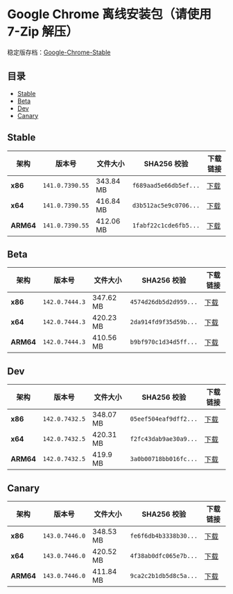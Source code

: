 # Google Chrome 离线安装包（请使用 7-Zip 解压）
稳定版存档：[Google-Chrome-Stable](https://github.com/wuyangdaily/chrome_installer/releases)

## 目录

- [Stable](#stable)
- [Beta](#beta)
- [Dev](#dev)
- [Canary](#canary)

## Stable

| 架构 | 版本号 | 文件大小 | SHA256 校验 | 下载链接 |
|------|--------|----------|-------------|----------|
| **x86** | `141.0.7390.55` | 343.84 MB | `f689aad5e66db5ef...` | [下载](https://dl.google.com/release2/chrome/acqxqfcyxirv2arz3a3dmpeclegq_141.0.7390.55/141.0.7390.55_chrome_installer_uncompressed.exe) |
| **x64** | `141.0.7390.55` | 416.84 MB | `d3b512ac5e9c0706...` | [下载](https://dl.google.com/release2/chrome/js54dpxs55azpenbpm56mqvpeq_141.0.7390.55/141.0.7390.55_chrome_installer_uncompressed.exe) |
| **ARM64** | `141.0.7390.55` | 412.06 MB | `1fabf22c1cde6fb5...` | [下载](https://dl.google.com/release2/chrome/bzlnhwechdw47wri4vkikk3qwi_141.0.7390.55/141.0.7390.55_chrome_installer_uncompressed.exe) |

## Beta

| 架构 | 版本号 | 文件大小 | SHA256 校验 | 下载链接 |
|------|--------|----------|-------------|----------|
| **x86** | `142.0.7444.3` | 347.62 MB | `4574d26db5d2d959...` | [下载](https://dl.google.com/release2/chrome/acrxouq4cq42gvssq3jpbhkxdt4q_142.0.7444.3/142.0.7444.3_chrome_installer_uncompressed.exe) |
| **x64** | `142.0.7444.3` | 420.23 MB | `2da914fd9f35d59b...` | [下载](https://dl.google.com/release2/chrome/emy7kyizqyigvivtvfq5nuriwq_142.0.7444.3/142.0.7444.3_chrome_installer_uncompressed.exe) |
| **ARM64** | `142.0.7444.3` | 410.56 MB | `b9bf970c1d34d5ff...` | [下载](https://dl.google.com/release2/chrome/angttkybzm3px5f5kguewlrc64_142.0.7444.3/142.0.7444.3_chrome_installer_uncompressed.exe) |

## Dev

| 架构 | 版本号 | 文件大小 | SHA256 校验 | 下载链接 |
|------|--------|----------|-------------|----------|
| **x86** | `142.0.7432.5` | 348.07 MB | `05eef504eaf9dff2...` | [下载](https://dl.google.com/release2/chrome/icp6yotunsky5iwn2cfjqskj24_142.0.7432.5/142.0.7432.5_chrome_installer_uncompressed.exe) |
| **x64** | `142.0.7432.5` | 420.31 MB | `f2fc43dab9ae30a9...` | [下载](https://dl.google.com/release2/chrome/elmspqespksaczks6fr6jwizwu_142.0.7432.5/142.0.7432.5_chrome_installer_uncompressed.exe) |
| **ARM64** | `142.0.7432.5` | 419.9 MB | `3a0b00718bb016fc...` | [下载](https://dl.google.com/release2/chrome/jjqbpx6x4trwuy56l6nrsumuhm_142.0.7432.5/142.0.7432.5_chrome_installer_uncompressed.exe) |

## Canary

| 架构 | 版本号 | 文件大小 | SHA256 校验 | 下载链接 |
|------|--------|----------|-------------|----------|
| **x86** | `143.0.7446.0` | 348.53 MB | `fe6f6db4b3338b30...` | [下载](https://dl.google.com/release2/chrome/aczp2efh33ahrujbbzvyfeohprea_143.0.7446.0/143.0.7446.0_chrome_installer_uncompressed.exe) |
| **x64** | `143.0.7446.0` | 420.52 MB | `4f38ab0dfc065e7b...` | [下载](https://dl.google.com/release2/chrome/adh63s6gti5mdzvqukdbmzd4q5vq_143.0.7446.0/143.0.7446.0_chrome_installer_uncompressed.exe) |
| **ARM64** | `143.0.7446.0` | 411.84 MB | `9ca2c2b1db5d8c5a...` | [下载](https://dl.google.com/release2/chrome/aci3evuru5ghs5w2gqvqtdfb4wta_143.0.7446.0/143.0.7446.0_chrome_installer_uncompressed.exe) |

